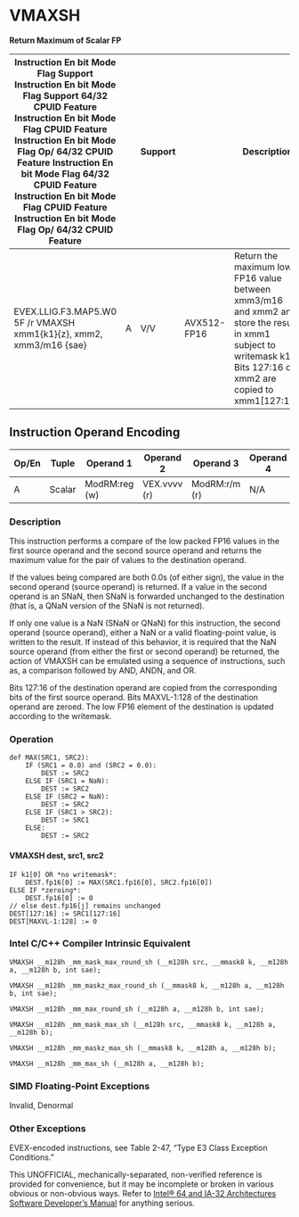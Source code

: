 # VMAXSH

**Return Maximum of Scalar FP**

| Instruction En bit Mode Flag Support Instruction En bit Mode Flag Support 64/32 CPUID Feature Instruction En bit Mode Flag CPUID Feature Instruction En bit Mode Flag Op/ 64/32 CPUID Feature Instruction En bit Mode Flag 64/32 CPUID Feature Instruction En bit Mode Flag CPUID Feature Instruction En bit Mode Flag Op/ 64/32 CPUID Feature |     | Support |             | Description                                                                                                                                                       |
| ---------------------------------------------------------------------------------------------------------------------------------------------------------------------------------------------------------------------------------------------------------------------------------------------------------------------------------------------- | --- | ------- | ----------- | ----------------------------------------------------------------------------------------------------------------------------------------------------------------- |
| EVEX.LLIG.F3.MAP5.W0 5F /r VMAXSH xmm1{k1}{z}, xmm2, xmm3/m16 {sae}                                                                                                                                                                                                                                                                            | A   | V/V     | AVX512-FP16 | Return the maximum low FP16 value between xmm3/m16 and xmm2 and store the result in xmm1 subject to writemask k1. Bits 127:16 of xmm2 are copied to xmm1[127:16]. |

## Instruction Operand Encoding

| Op/En | Tuple  | Operand 1     | Operand 2    | Operand 3     | Operand 4 |
| ----- | ------ | ------------- | ------------ | ------------- | --------- |
| A     | Scalar | ModRM:reg (w) | VEX.vvvv (r) | ModRM:r/m (r) | N/A       |

### Description

This instruction performs a compare of the low packed FP16 values in the first source operand and the second source operand and returns the maximum value for the pair of values to the destination operand.

If the values being compared are both 0.0s (of either sign), the value in the second operand (source operand) is returned. If a value in the second operand is an SNaN, then SNaN is forwarded unchanged to the destination (that is, a QNaN version of the SNaN is not returned).

If only one value is a NaN (SNaN or QNaN) for this instruction, the second operand (source operand), either a NaN or a valid floating-point value, is written to the result. If instead of this behavior, it is required that the NaN source operand (from either the first or second operand) be returned, the action of VMAXSH can be emulated using a sequence of instructions, such as, a comparison followed by AND, ANDN, and OR.

Bits 127:16 of the destination operand are copied from the corresponding bits of the first source operand. Bits MAXVL-1:128 of the destination operand are zeroed. The low FP16 element of the destination is updated according to the writemask.

### Operation

```
def MAX(SRC1, SRC2):
    IF (SRC1 = 0.0) and (SRC2 = 0.0):
        DEST := SRC2
    ELSE IF (SRC1 = NaN):
        DEST := SRC2
    ELSE IF (SRC2 = NaN):
        DEST := SRC2
    ELSE IF (SRC1 > SRC2):
        DEST := SRC1
    ELSE:
        DEST := SRC2

```

#### VMAXSH dest, src1, src2

```
IF k1[0] OR *no writemask*:
    DEST.fp16[0] := MAX(SRC1.fp16[0], SRC2.fp16[0])
ELSE IF *zeroing*:
    DEST.fp16[0] := 0
// else dest.fp16[j] remains unchanged
DEST[127:16] := SRC1[127:16]
DEST[MAXVL-1:128] := 0

```

### Intel C/C++ Compiler Intrinsic Equivalent

```
VMAXSH __m128h _mm_mask_max_round_sh (__m128h src, __mmask8 k, __m128h a, __m128h b, int sae);

```

```
VMAXSH __m128h _mm_maskz_max_round_sh (__mmask8 k, __m128h a, __m128h b, int sae);

```

```
VMAXSH __m128h _mm_max_round_sh (__m128h a, __m128h b, int sae);

```

```
VMAXSH __m128h _mm_mask_max_sh (__m128h src, __mmask8 k, __m128h a, __m128h b);

```

```
VMAXSH __m128h _mm_maskz_max_sh (__mmask8 k, __m128h a, __m128h b);

```

```
VMAXSH __m128h _mm_max_sh (__m128h a, __m128h b);

```

### SIMD Floating-Point Exceptions

Invalid, Denormal

### Other Exceptions

EVEX-encoded instructions, see Table 2-47, “Type E3 Class Exception Conditions.”

This UNOFFICIAL, mechanically-separated, non-verified reference is provided for convenience, but it may be
incomplete or broken in various obvious or non-obvious
ways. Refer to [Intel® 64 and IA-32 Architectures Software Developer’s Manual](https://software.intel.com/en-us/download/intel-64-and-ia-32-architectures-sdm-combined-volumes-1-2a-2b-2c-2d-3a-3b-3c-3d-and-4) for anything serious.
